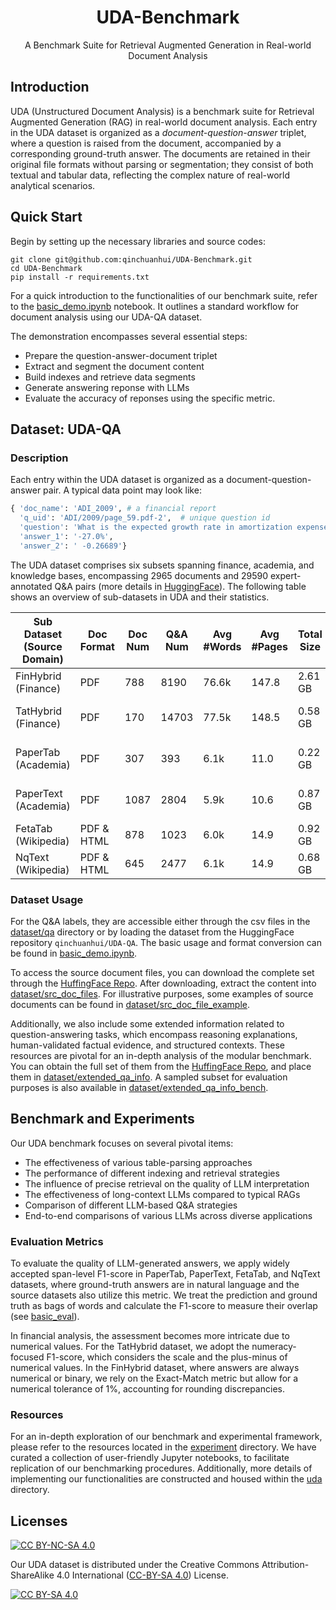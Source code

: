 <div align="center">

# UDA-Benchmark

A Benchmark Suite for Retrieval Augmented Generation in Real-world Document Analysis
</div>


## Introduction
UDA (Unstructured Document Analysis) is a benchmark suite for Retrieval Augmented Generation (RAG) in real-world document analysis. Each entry in the UDA dataset is organized as a *document-question-answer* triplet, where a question is raised from the document, accompanied by a corresponding ground-truth answer. The documents are retained in their original file formats without parsing or segmentation; they consist of both textual and tabular data, reflecting the complex nature of real-world analytical scenarios.


## Quick Start

Begin by setting up the necessary libraries and source codes:
```shell
git clone git@github.com:qinchuanhui/UDA-Benchmark.git 
cd UDA-Benchmark
pip install -r requirements.txt
```

For a quick introduction to the functionalities of our benchmark suite, refer to the [basic_demo.ipynb](basic_demo.ipynb) notebook. It outlines a standard workflow for document analysis using our UDA-QA dataset. 

The demonstration encompasses several essential steps:
 * Prepare the question-answer-document triplet
 * Extract and segment the document content
 * Build indexes and retrieve data segments
 * Generate answering reponse with LLMs
 * Evaluate the accuracy of reponses using the specific metric. 

## Dataset: UDA-QA 

### Description
 Each entry within the UDA dataset is organized as a document-question-answer pair. A typical data point may look like:
```python
{ 'doc_name': 'ADI_2009', # a financial report
  'q_uid': 'ADI/2009/page_59.pdf-2',  # unique question id
  'question': 'What is the expected growth rate in amortization expense in 2010?',
  'answer_1': '-27.0%',
  'answer_2': '	-0.26689'}
```

The UDA dataset comprises six subsets spanning finance, academia, and knowledge bases, encompassing 2965 documents and 29590 expert-annotated Q&A pairs (more details in [HuggingFace](https://huggingface.co/datasets/qinchuanhui/UDA-QA)). The following table shows an overview of sub-datasets in UDA and their statistics. 

| Sub Dataset <br />(Source Domain) | Doc Format | Doc Num | Q&A Num | Avg #Words | Avg #Pages | Total Size | Q&A Types                        |
| --------------------------------- | ---------- | ------- | ------- | ---------- | ---------- | ---------- | -------------------------------- |
| FinHybrid (Finance)               | PDF        | 788     | 8190    | 76.6k      | 147.8      | 2.61 GB    | arithmetic                       |
| TatHybrid (Finance)               | PDF        | 170     | 14703   | 77.5k      | 148.5      | 0.58 GB    | extractive, counting, arithmetic |
| PaperTab (Academia)               | PDF        | 307     | 393     | 6.1k       | 11.0       | 0.22 GB    | extractive, yes/no, free-form    |
| PaperText (Academia)              | PDF        | 1087    | 2804    | 5.9k       | 10.6       | 0.87 GB    | extractive, yes/no, free-form    |
| FetaTab (Wikipedia)               | PDF & HTML | 878     | 1023    | 6.0k       | 14.9       | 0.92 GB    | free-form                        |
| NqText (Wikipedia)                | PDF & HTML | 645     | 2477    | 6.1k       | 14.9       | 0.68 GB    | extractive                       |

### Dataset Usage

For the Q&A labels, they are accessible either through the csv files in the [dataset/qa](dataset/qa/) directory or by loading the dataset from the HuggingFace repository `qinchuanhui/UDA-QA`. The basic usage and format conversion can be found in [basic_demo.ipynb](basic_demo.ipynb).

To access the source document files, you can download the complete set through the [HuffingFace Repo](https://huggingface.co/datasets/qinchuanhui/UDA-QA/tree/main/src_doc_files). After downloading, extract the content into [dataset/src_doc_files](dataset/src_doc_files).  For illustrative purposes, some examples of source documents can be found in  [dataset/src_doc_file_example](dataset/src_doc_files_example/).

Additionally, we also include some extended information related to question-answering tasks, which encompass  reasoning explanations, human-validated factual evidence, and structured contexts. These resources are pivotal for an in-depth analysis of the modular benchmark. You can obtain the full set of them from the [HuffingFace Repo](https://huggingface.co/datasets/qinchuanhui/UDA-QA/tree/main/extended_qa_info), and place them in [dataset/extended_qa_info](dataset/extended_qa_info/).  A sampled subset for evaluation purposes is also available in  [dataset/extended_qa_info_bench](dataset/extended_qa_info_bench/).







## Benchmark and Experiments

Our UDA benchmark focuses on several pivotal items:

* The effectiveness of various table-parsing approaches
* The performance of different indexing and retrieval strategies
* The influence of precise retrieval on the quality of LLM interpretation
* The effectiveness of long-context LLMs compared to typical RAGs
* Comparison of different LLM-based Q&A strategies
* End-to-end comparisons of various LLMs across diverse applications 

### Evaluation Metrics
To evaluate the quality of LLM-generated answers, we apply widely accepted span-level F1-score in PaperTab, PaperText, FetaTab, and NqText datasets, where ground-truth answers are in natural language and the source datasets also utilize this metric. We treat the prediction and ground truth as bags of words and calculate the F1-score to measure their overlap (see [basic_eval](uda/eval/utils/basic_utils.py)). 

In financial analysis, the assessment becomes more intricate due to numerical values. For the TatHybrid dataset, we adopt the numeracy-focused F1-score, which considers the scale and the plus-minus of numerical values. In the FinHybrid dataset, where answers are always numerical or binary, we rely on the Exact-Match metric but allow for a numerical tolerance of 1%, accounting for rounding discrepancies. 


### Resources
For an in-depth exploration of our benchmark and experimental framework, please refer to the resources located in the [experiment](experiment) directory. We have curated a collection of user-friendly Jupyter notebooks, to facilitate replication of our benchmarking procedures. Additionally, more  details of implementing our functionalities are constructed and housed within the [uda](uda) directory.




## Licenses

[![CC BY-NC-SA 4.0](https://img.shields.io/badge/License-CC%20BY--SA%204.0-lightgrey.svg)](http://creativecommons.org/licenses/by-sa/4.0/)

Our UDA dataset is distributed under the Creative Commons Attribution-ShareAlike 4.0 International ([CC-BY-SA 4.0](http://creativecommons.org/licenses/by-sa/4.0/)) License.

[![CC BY-SA 4.0](https://licensebuttons.net/l/by-sa/4.0/88x31.png)](http://creativecommons.org/licenses/by-sa/4.0/)
